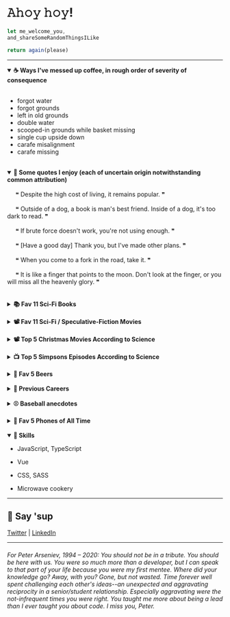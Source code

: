 <h1>𝙰𝚑𝚘𝚢 𝚑𝚘𝚢!</h1>

```javascript
let me_welcome_you,
and_shareSomeRandomThingsILike

return again(please)
```

<hr>

<!-- <details id="">
	<summary><strong>COMING SOON</strong></summary>
	<span>
<pre> 
- Snorkeling Highlights (rays, dolphins,turtles :-) -- having presidentes. captain goodlife they will fuck you up. 
- Genealogy stories
- Link to proposed calendar -- not even trying to mess with 60seconds, 60minutes, 24hrs, week of 7 days. As for the moon, well our calendar isn't quite lunar as is. https://docs.google.com/spreadsheets/d/1CTo2FhP2L0qskTfQpZx0r7FgKwVdUhkVzmv6YVFUjaI/edit?usp=sharing
ill-advised excursions
- went to burning man, half heineknin - iv in tent
- snowboard -- was driven down the mountain so consussed. My wife did the same in her past -- what a match, eh?
- 
- 
- 

</pre>
	</span>
</details> -->

<details id="" open>
	<summary>
		<strong>☕ Ways I've messed up coffee, in rough order of severity of consequence</strong>
	</summary>
	<span><br>

* forgot water
* forgot grounds
* left in old grounds
* double water
* scooped-in grounds while basket missing
* single cup upside down
* carafe misalignment
* carafe missing

</span>
</details>

<br />

<details id="" open>
	<summary>
		<strong>💬 Some quotes I enjoy (each of uncertain origin notwithstanding common
			attribution)</strong>
	</summary>
	<span><br />
	&nbsp;&nbsp;&nbsp;&nbsp; ❝ Despite the high cost of living, it remains popular. ❞<br /><br />
&nbsp;&nbsp;&nbsp;&nbsp; ❝ Outside of a dog, a book is man's best friend. Inside of a dog, it's too dark to read. ❞<br /><br />
&nbsp;&nbsp;&nbsp;&nbsp; ❝ If brute force doesn't work, you're not using enough. ❞<br /><br />
&nbsp;&nbsp;&nbsp;&nbsp; ❝ [Have a good day] Thank you, but I've made other plans. ❞<br /><br />
&nbsp;&nbsp;&nbsp;&nbsp; ❝ When you come to a fork in the road, take it. ❞<br /><br />
&nbsp;&nbsp;&nbsp;&nbsp; ❝ It is like a finger that points to the moon. Don't look at the finger, or you will miss all the heavenly glory. ❞
<br /><br />
</span>
</details>

<br />


<details id="">
	<summary>
		<strong>📚 Fav 11 Sci-Fi Books</strong>
	</summary>
	<span><br>
		
| 𝚃𝙸𝚃𝙻𝙴                           | 𝙰𝚄𝚃𝙷𝙾𝚁               |
| :--- | :--- |
| **On the Beach**                    | Nevil Shute          | 
| **Level 7**                         | Mordecai Roshwald    |
| **Doomsday Book**                   | Connie Willis        |
| **A Canticle for Leibowitz**        | Walter M. Miller Jr. |
| **Ender's Game**                    | Orson Scott Card     | 
| **Down & Out in the Magic Kingdom** | Cory Doctorow        |    
| **The Naked Sun**                   | Isaac Asimov         |    
| **The Martian Chronicles**          | Ray Bradbury         |        
| **The Sparrow**                     | Mary Doria Russell   |             
| **Emphyrio**                        | Jack Vance           |          
| **The Book of Strange New Things**  | Michel Faber         |             

</span>
</details>

<br />

<details id="">
	<summary>
		<strong>📽️ Fav 11 Sci-Fi / Speculative-Fiction Movies</strong>
	</summary>
	<span><br>
		
| 𝚃𝙸𝚃𝙻𝙴 | 𝚂𝚄𝙱𝙶𝙴𝙽𝚁𝙴(𝚂) |
| :--- | ---: |
| **12 Monkeys** | `Time travel`, `Post-apocalyptic` |
| **History of Future Folk** | `Invasion`, `Comedy` |
| **Attack the Block**    | `Invasion`, `Comedy` |
| **Moon**                | `Dystopic`, `Sadstronaut`            |
| **Ex Machina**          | `AI`                               |
| **Sorry to Bother You** | `Dystopic`, `Dark comedy`            |
| **Demolition Man**      | `Human popsicle`, `Comedy, Dystopic` |
| **Ad Astra**            | `Sadstronaut`                      |
| **The Vast of Night**   | `UFOs`, `Retro`                      |
| **Mother**              | `Post-apocalyptic`, `AI`             |
| **Okja**                | `Dark comedy`                      |

</span>
</details>

<br />

<details id="">
	<summary>
		<strong>📽️ Top 5 Christmas Movies According to Science</strong>
	</summary>
	<span><br />


| 𝚃𝙸𝚃𝙻𝙴                           | .               |
| :--- | :--- |
| **The Night Before**                    | .          | 
| **Scrooged**                         | .    |
| **Muppet Christmas Carol**                   | .       |
| **Gremlins**        | . |
| **Die Hard**                    | yippee-ki-yay, motherfucker | 
</span>
</details>

<br />

<details id="">
	<summary>
		<strong> 📺 Top 5 Simpsons Episodes According to Science</strong>
	</summary>
	<span><br />

| .                           | .               |
| :--- | :--- |
| **New Kid on the Block**                    | .          | 
| **Rosebud**                         | .    |
| **Last Exit to Springfield**                   | .       |
| **Duffless**        | . |
| **Whacking Day**                    | . | 

</span>
</details>

<br />

<details id="">
	<summary>
		<strong>🍺 Fav 5 Beers</strong>
	</summary>
	<span> <br />

		
| .                           | .               |
| :--- | :--- |
| **Big Wave, Kona**                    | .          | 
| **SO-LO, Goose Island**                         | .    |
| **Down to Earth, 21st Amendment**                   | .       |
| **Mango Even Keel, Ballast Point**        | . |
| **Hop Hash Easy IPA, SweetWater**                    | . | 		
		
</span>
</details>

<br />


<details id="">
	<summary><strong>💼 Previous Careers</strong></summary>
	<span> 
		
- Baseball writer (Giants & A's)

- Newspaper publisher

- Summer dinner theater musical thespian (ok, two weekends of tips for a few summers might not quite qualify as a career)

- Spa reservations associate

	</span>
</details>

<br />

<details id="">
	<summary><strong>⚾ Baseball anecdotes</strong></summary>
	<span>

- David Ortiz once stole my pen.

- Roger Clemens yelled at me in the dugout during an actual game. [expand upon this story]. [add best angry rocket pic]

- Greg Maddux gave me a great answer to a question at his 300th win press conference. [find pic]

- Barry Bonds politely declined to answer a question and that night hit 660. Coincidence?

- Serendipitously saw the MLB debut of childhood teammate when he was announced as LA's reliever. I surprised him right back in the clubhouse!

- At a Chopt in Rosslyn, I saw this guy who looked like Bryce Harper and was wearing a beany and had distinctive mole under his eye--waaaa it WAS Bryce. "Bryce?"
"I'm eating."
It was early in the 2014 season when he was wasting at bats trying to bunt against a shift, and dammit I wanted to say something. But you don't presume to make suggestion to a world-class athlete--especially when starstruck. And, it's true, he was eating--albeit near the plastic utensils in a counter-service high-output lettuce emporium.
So I said the truest thing instead, which was "I watch the game to see you swing." His countenance changed, a modest grin escaped, and he extended his fist for a glorious bump.
That night he tripled with the bases loaded! And, because Bryce, he dove into third--even though he'd just made the (April) game 6-1. On his head-first slide, he tore a ligament in his left thumb.
But, with ZERO doubt, contrary to the ostensible causality, this is in no way my fault. Bryce, you see, only bats left handed. He throws, and bumps, with his right :-)
- When I was four, we went to a New Britain Red Sox game. A man was signing autographs and my dad said he was a great pitcher--so we waited in line. When we reached the front of the line, the legendary Bob Feller spoke to me. "Get your elbow off the table, kid."
- As a reporter, I was also able to ask questions of Pedro Martinez, Randy Johnson, and yes, even Clemens (who didn't seem to recognize me after his start the next day. The fisherman's hat I wore that day may have helped...).

	</span>
</details>

<br />

<details id="">
	<summary><strong>📱 Fav 5 Phones of All Time</strong></summary>
	<span>
		
- Kyocera 6035

- Audiovox Thera

- Nokia n93i

- Siemens sx66

- Palm Pre

</span>
</details>

<br />

<!--<span id="skills"></span>-->
<details id="" open>
	<summary><strong>🤹 Skills</strong></summary>
	
- JavaScript, TypeScript

- Vue

- CSS, SASS

- Microwave cookery
	
</details>

<hr />

<h2>👋 Say 'sup</h2>
<a id="contact" href="https://twitter.com/neanderthalian" target="_blank">Twitter</a>
|
<a href="https://www.linkedin.com/in/jeremybatesdc/" target="_blank">LinkedIn</a>

<br />

<hr />


<h6>For Peter Arseniev, 1994 – 2020: You should not be in a tribute. You
	should be here with us. You were so much more than a developer, but I can speak
	to that part of your life because you were my first mentee. Where did your
	knowledge go? Away, with you? Gone, but not wasted. Time forever well spent
	challenging each other's ideas--an unexpected and aggravating reciprocity in a
	senior/student relationship. Especially aggravating were the not-infrequent
	times you were right. You taught me more about being a lead than I ever taught
	you about code. I miss you, Peter.</h6>
